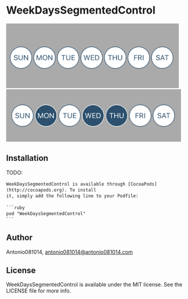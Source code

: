 # WeekDaysSegmentedControl

![Init State WeekDaysSegmentedControl](https://github.com/antonio081014/WeekDaysSegmentedControl/blob/master/Screenshots/Screenshot1.png)
![Selected State WeekDaysSegmentedControl](https://github.com/antonio081014/WeekDaysSegmentedControl/blob/master/Screenshots/Screenshot2.png)

## Installation
TODO:

    WeekDaysSegmentedControl is available through [CocoaPods](http://cocoapods.org). To install
    it, simply add the following line to your Podfile:

    ```ruby
    pod "WeekDaysSegmentedControl"
    ```

## Author

Antonio081014, antonio081014@antonio081014.com

## License

WeekDaysSegmentedControl is available under the MIT license. See the LICENSE file for more info.
